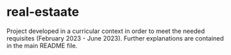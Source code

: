 # real-estaate
Project developed in a curricular context in order to meet the needed requisites (February 2023 - June 2023). Further explanations are contained in the main README file.
